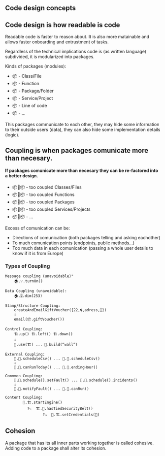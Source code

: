 ## Code design concepts

## Code design is how readable is code 

Readable code is faster to reason about. It is also more matainable and allows faster onboarding and entrustment of tasks.

Regardless of the technical implications code is (as written language) subdivided, it is modularized into packages.

Kinds of packages (modules):
- 📦 - Class/File
- 📦 - Function
- 📦 - Package/Folder
- 📦 - Service/Project
- 📦 - Line of code
- 📦 - ...

This packages communicate to each other, they may hide some information to their outside users (data), they can also hide some implementation details (logic). 

##  Coupling is when packages comunicate more than necesary.
#### If packages comunicate more than necesary they can be re-factored into a better design.

- 📦🧶📦 - too coupled Classes/Files
- 📦🧶📦 - too coupled Functions 
- 📦🧶📦 - too coupled Packages
- 📦🧶📦 - too coupled Services/Projects
- 📦🧶📦 - ...

Excess of comunication can be:
- Directions of comunication (both packages telling and asking eachother)
- To much comunication points (endpoints, public methods...)
- Too much data in each comunication (passing a whole user details to know if it is from Europe)

### Types of Coupling
```
Message coupling (unavoidable)"
    🏠.💡.turnOn()  

Data Coupling (unavoidable):
    🏠.🎚.dim(253)   

Stamp/Structure Coupling:
    createAndEmailGiftVoucher({22,💲,adress,🎨}) 
    ⇩              
    email(📦.giftVoucher())  

Control Coupling:
    🏗️.up() 🏗️.left() 🏗️.down()
    ⇩   
    👷.use(🏗️) ... 👷.build(“wall”) 

External Coupling:
    🚞.🏢.scheduleCsv() ... 🚝.🏢.scheduleCsv()
    ⇩                                               
    🚞.🏣.canRunToday() ... 🚝.🏬.endingHour()            

Commmon Coupling: 
    🚂.🏢.schedule().setFault() ... 🚝.🏢.schedule().incidents() 
    ⇩         
    🚂.🏣.notifyFault() ... 🚝.🏬.canRun() 

Content Coupling:
        👷.🏗️.startEngine() 
          ?⤷  🏗️.👷.hasTiedSecurityBelt()
                 ?⤷  👷.🏗.setCredentials(🔑)
```

## Cohesion
A package that has its all inner parts working together is called cohesive.
Adding code to a package shall alter its cohesion.